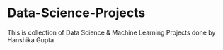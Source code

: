 # Data-Science-Projects

This is collection of Data Science & Machine Learning Projects done by Hanshika Gupta
